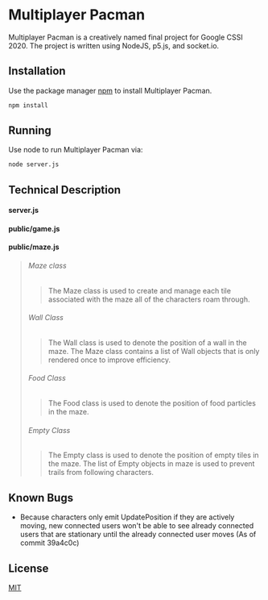 # Multiplayer Pacman

Multiplayer Pacman is a creatively named final project for Google CSSI 2020. The project is written using NodeJS, p5.js, and socket.io.

## Installation

Use the package manager [npm](https://www.npmjs.com/get-npm) to install Multiplayer Pacman.

```bash
npm install
```

## Running

Use node to run Multiplayer Pacman via:
```bash
node server.js
```

## Technical Description

#### server.js


#### public/game.js


#### public/maze.js
>###### Maze class
>>The Maze class is used to create and manage each tile associated with the maze all of the characters roam through.
>###### Wall Class
>>The Wall class is used to denote the position of a wall in the maze. The Maze class contains a list of Wall objects that is only rendered once to improve efficiency.
>###### Food Class
>>The Food class is used to denote the position of food particles in the maze.
>###### Empty Class
>>The Empty class is used to denote the position of empty tiles in the maze. The list of Empty objects in maze is used to prevent trails from following characters.

## Known Bugs
- Because characters only emit UpdatePosition if they are actively moving, new connected users won't be able to see already connected users that are stationary until the already connected user moves (As of commit 39a4c0c)

## License
[MIT](https://choosealicense.com/licenses/mit/)
